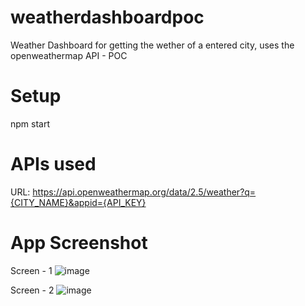 # weatherdashboardpoc
 Weather Dashboard for getting the wether of a entered city, uses the openweathermap API - POC

 # Setup
 npm start

 # APIs used
 URL: https://api.openweathermap.org/data/2.5/weather?q={CITY_NAME}&appid={API_KEY}

 # App Screenshot

 Screen - 1
![image](https://github.com/ppsringeri/weatherdashboardpoc/assets/162664546/908ec0f4-2d58-4422-907a-fc697e2506c9)


Screen - 2
![image](https://github.com/ppsringeri/weatherdashboardpoc/assets/162664546/5c62fab1-cd0f-4303-955f-6c357f2b5e69)
